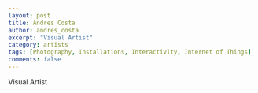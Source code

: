 ```yaml
---
layout: post
title: Andres Costa
author: andres_costa
excerpt: "Visual Artist"
category: artists
tags: [Photography, Installations, Interactivity, Internet of Things]
comments: false
---
```


Visual Artist

